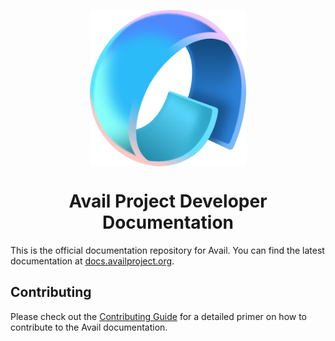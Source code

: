 <p align="center">
<img align="center" src="/public/img/avail-logo.png" width="250">
</p>

<div align="Center">
<h1>Avail Project Developer Documentation</h1>
</div>

This is the official documentation repository for Avail.
You can find the latest documentation at [docs.availproject.org](https://docs.availproject.org/).

## Contributing

Please check out the [Contributing Guide](./CONTRIBUTING.md) for a detailed primer on how to contribute to the Avail documentation.

